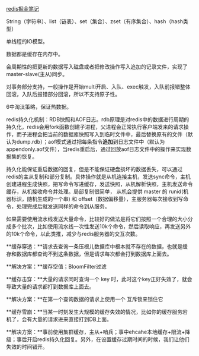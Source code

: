 [redis掘金笔记](https://juejin.im/post/5ad6e4066fb9a028d82c4b66)


String（字符串）、list（链表）、set（集合）、zset（有序集合）、hash（hash类型）

单线程的IO模型。

数据都是缓存在内存中。

会周期性的把更新的数据写入磁盘或者把修改操作写入追加的记录文件，实现了master-slave(主从)同步。

对事务部分支持，一般操作是开始multi开启、入队、exec触发，入队前报错整体回滚，入队后报错部分回滚，所以不支持原子性。

6中淘汰策略，保证热数据。

redis持久化机制：RDB快照和AOF日志。rdb原理是对redis中的数据进行周期的持久化，redis会用fork函数创建子进程，父进程会正常执行客户端发来的请求操作，而子进程会把当前的数据库快照写入到临时文件中，最后替换原有的文件（默认为dump.rdb）；aof模式通过把每条指令**追加**到日志文件中（默认为appendonly.aof文件），当redis重启后，通过回放aof日志文件中的操作来实现数据集的恢复。

持久化能保证重启数据的回复，但是不能保证硬盘损坏的数据丢失，可以通过redis的主从复制和部分复制。具体操作就是从机连接主机，发送sync命令，主机创建进程生成快照，把写命令写进缓存，发送快照，从机解析快照，主机发送命令缓存，从机接收命令并处理。局部复制很简单， 从机会提供 master 的 runid(机器标识，随机生成的一个串) 和 offset（数据偏移量），主服务器每次接收到写命令，处理完成后就发送同样的命令到从服务。

如果需要使用流水线发送大量命令，比较好的做法是将它们按照一个合理的大小分成多个批次，比如使用流水线一次性发送10k个命令，然后读取响应，再发送另外的10k个命令，以此类推，减少与redis服务器的交互次数。

**缓存穿透：**请求去查询一条压根儿数据库中根本就不存在的数据，也就是缓存和数据库都查询不到这条数据，但是请求每次都会打到数据库上面去。

**解决方案：**缓存空值；BloomFilter过滤

**缓存击穿：**大量的请求同时查询一个 key 时，此时这个key正好失效了，就会导致大量的请求都打到数据库上面去。

**解决方案：**在第一个查询数据的请求上使用一个 互斥锁来锁住它

**缓存雪崩：**当某一时刻发生大规模的缓存失效的情况，比如你的缓存服务宕机了，会有大量的请求进来直接打到DB上面。

**解决方案：**事前使用集群缓存，主从+哨兵；事中ehcahe本地缓存+限流+降级；事后开启redis持久化回复。另外，在设置缓存过期时间的时候，我们让他们失效的时间错开。